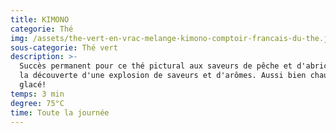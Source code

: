 ```yaml
---
title: KIMONO
categorie: Thé
img: /assets/the-vert-en-vrac-melange-kimono-comptoir-francais-du-the.jpg
sous-categorie: Thé vert
description: >-
  Succès permanent pour ce thé pictural aux saveurs de pêche et d'abricot. C'est
  la découverte d'une explosion de saveurs et d'arômes. Aussi bien chaud que
  glacé!
temps: 3 min
degree: 75°C
time: Toute la journée
---
```


